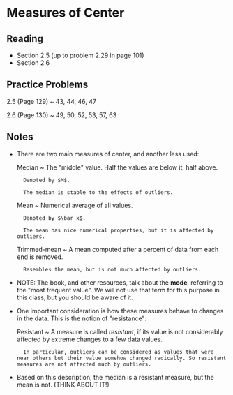# Measures of Center

## Reading

- Section 2.5 (up to problem 2.29 in page 101)
- Section 2.6

## Practice Problems

2.5 (Page 129)
  ~ 43, 44, 46, 47

2.6 (Page 130)
  ~ 49, 50, 52, 53, 57, 63

## Notes

- There are two main measures of center, and another less used:

    Median
      ~ The "middle" value. Half the values are below it, half above.

        Denoted by $M$.

        The median is stable to the effects of outliers.

    Mean
      ~ Numerical average of all values.

        Denoted by $\bar x$.

        The mean has nice numerical properties, but it is affected by outliers.

    Trimmed-mean
      ~ A mean computed after a percent of data from each end is removed.

        Resembles the mean, but is not much affected by outliers.

- NOTE: The book, and other resources, talk about the **mode**, referring to the "most frequent value". We will not use that term for this purpose in this class, but you should be aware of it.
- One important consideration is how these measures behave to changes in the data. This is the notion of "resistance":

    Resistant
      ~ A measure is called *resistant*, if its value is not considerably affected by extreme changes to a few data values.

        In particular, outliers can be considered as values that were near others but their value somehow changed radically. So resistant measures are not affected much by outliers.

- Based on this description, the median is a resistant measure, but the mean is not. (THINK ABOUT IT!)
